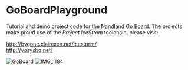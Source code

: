 # GoBoardPlayground

Tutorial and demo project code for the [Nandland Go Board](https://www.nandland.com/goboard/introduction.html).
The projects make proud use of the *Project IceStrom* toolchain, please visit:

http://bygone.clairexen.net/icestorm/ </br>
http://yosyshq.net/

![GoBoard](https://user-images.githubusercontent.com/958651/132579682-d518b0e7-2855-4fcb-b426-bc57e841501c.jpeg)
![IMG_1184](https://user-images.githubusercontent.com/958651/135688647-c6322820-2a3d-45c3-b1a5-df14484dbd95.jpeg)
